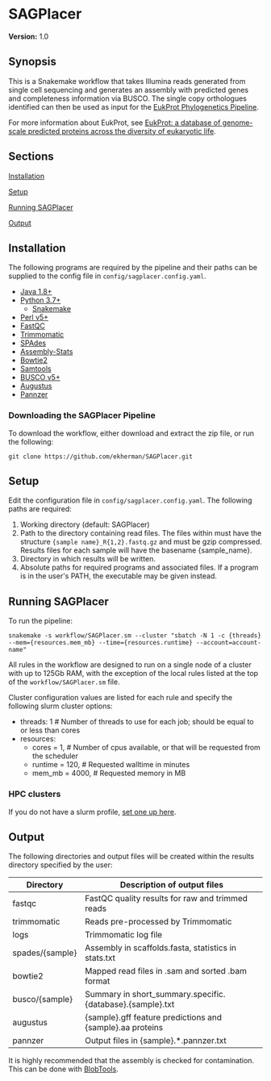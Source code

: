 # SAGPlacer

**Version:** 1.0


## Synopsis

This is a Snakemake workflow that takes Illumina reads generated from single cell 
sequencing and generates an assembly with predicted genes and completeness 
information via BUSCO. The single copy orthologues identified can then be used 
as input for the [EukProt Phylogenetics Pipeline](https://github.com/ekherman/EukProt-Phylogenetics-Pipeline). 


For more information about EukProt, see [EukProt: a database of genome-scale predicted proteins across the diversity of eukaryotic life](https://www.biorxiv.org/content/10.1101/2020.06.30.180687v1.full.pdf).

## Sections

[Installation](#installation)

[Setup](#setup)

[Running SAGPlacer](#running-sagplacer)

[Output](#output)


## Installation
The following programs are required by the pipeline and their paths can 
be supplied to the config file in `config/sagplacer.config.yaml`.

 - [Java 1.8+](https://www.oracle.com/java/technologies/downloads/)
 - [Python 3.7+](https://www.python.org/downloads/)
   - [Snakemake](https://snakemake.github.io/)
 - [Perl v5+](https://www.perl.org/get.html)
 - [FastQC](https://www.bioinformatics.babraham.ac.uk/projects/fastqc/)
 - [Trimmomatic](http://www.usadellab.org/cms/?page=trimmomatic)
 - [SPAdes](https://github.com/ablab/spades)
 - [Assembly-Stats](https://github.com/sanger-pathogens/assembly-stats)
 - [Bowtie2](http://bowtie-bio.sourceforge.net/bowtie2/index.shtml)
 - [Samtools](http://www.htslib.org/)
 - [BUSCO v5+](https://busco.ezlab.org/)
 - [Augustus](https://github.com/Gaius-Augustus/Augustus)
 - [Pannzer](http://ekhidna2.biocenter.helsinki.fi/sanspanz/)


### Downloading the SAGPlacer Pipeline

To download the workflow, either download and extract the zip file, or
run the following:

```
git clone https://github.com/ekherman/SAGPlacer.git
```

## Setup

Edit the configuration file in  `config/sagplacer.config.yaml`. The following 
paths are required:

1. Working directory (default: SAGPlacer)
2. Path to the directory containing read files. The files within must have the 
structure `{sample name}_R{1,2}.fastq.gz` and must be gzip compressed. Results files 
for each sample will have the basename {sample_name}.
3. Directory in which results will be written. 
4. Absolute paths for required programs and associated files. If a program is in the 
user's PATH, the executable may be given instead.


## Running SAGPlacer

To run the pipeline:

```
snakemake -s workflow/SAGPlacer.sm --cluster "sbatch -N 1 -c {threads} --mem={resources.mem_mb} --time={resources.runtime} --account=account-name"
```

All rules in the workflow are designed to run on a single node of a cluster 
with up to 125Gb RAM, with the exception of the local rules listed at the top of 
the `workflow/SAGPlacer.sm` file. 

Cluster configuration values are listed for each rule and specify the 
following slurm cluster options:
- threads: 1 # Number of threads to use for each job; should be equal to or less than cores
- resources:
    - cores = 1,  # Number of cpus available, or that will be requested from the scheduler
    - runtime = 120,  # Requested walltime in minutes
    - mem_mb = 4000,  # Requested memory in MB

### HPC clusters
If you do not have a slurm profile, [set one up here](https://github.com/stothard-group/variant-calling-pipeline/blob/master/slurm_setup.md).


## Output

The following directories and output files will be created within the 
results directory specified by the user:

| Directory        | Description of output files                               |
|------------------|-----------------------------------------------------------|
| fastqc           | FastQC quality results for raw and trimmed reads          |
| trimmomatic      | Reads pre-processed by Trimmomatic                        |
| logs             | Trimmomatic log file                                      |
| spades/{sample}  | Assembly in scaffolds.fasta, statistics in stats.txt      |
| bowtie2          | Mapped read files in .sam and sorted .bam format          |
| busco/{sample} | Summary in short_summary.specific.{database}.{sample}.txt |
| augustus         | {sample}.gff feature predictions and {sample}.aa proteins |
| pannzer          | Output files in {sample}.*.pannzer.txt                    |

It is highly recommended that the assembly is checked for contamination. 
This can be done with [BlobTools](https://blobtools.readme.io/).


